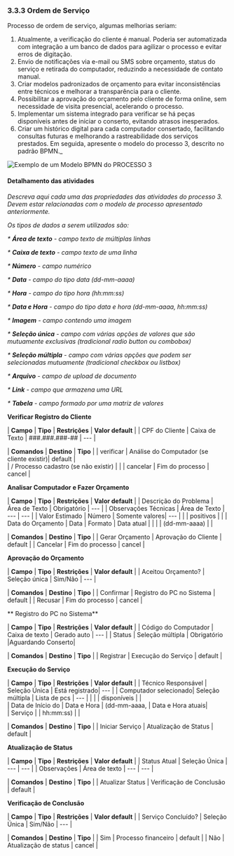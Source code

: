 ### 3.3.3 Ordem de Serviço

Processo de ordem de serviço, algumas melhorias seriam:
1. Atualmente, a verificação do cliente é manual. Poderia ser automatizada com integração a um banco de dados para agilizar o processo e evitar erros de digitação.
2. Envio de notificações via e-mail ou SMS sobre orçamento, status do serviço e retirada do computador, reduzindo a necessidade de contato manual.
3. Criar modelos padronizados de orçamento para evitar inconsistências entre técnicos e melhorar a transparência para o cliente.
4. Possibilitar a aprovação do orçamento pelo cliente de forma online, sem necessidade de visita presencial, acelerando o processo.
5. Implementar um sistema integrado para verificar se há peças disponíveis antes de iniciar o conserto, evitando atrasos inesperados.
6. Criar um histórico digital para cada computador consertado, facilitando consultas futuras e melhorando a rastreabilidade dos serviços prestados.
Em seguida, apresente o modelo do processo 3, descrito no padrão BPMN._

![Exemplo de um Modelo BPMN do PROCESSO 3](images/process.png "Modelo BPMN do Processo 3.")


#### Detalhamento das atividades

_Descreva aqui cada uma das propriedades das atividades do processo 3. 
Devem estar relacionadas com o modelo de processo apresentado anteriormente._

_Os tipos de dados a serem utilizados são:_

_* **Área de texto** - campo texto de múltiplas linhas_

_* **Caixa de texto** - campo texto de uma linha_

_* **Número** - campo numérico_

_* **Data** - campo do tipo data (dd-mm-aaaa)_

_* **Hora** - campo do tipo hora (hh:mm:ss)_

_* **Data e Hora** - campo do tipo data e hora (dd-mm-aaaa, hh:mm:ss)_

_* **Imagem** - campo contendo uma imagem_

_* **Seleção única** - campo com várias opções de valores que são mutuamente exclusivas (tradicional radio button ou combobox)_

_* **Seleção múltipla** - campo com várias opções que podem ser selecionadas mutuamente (tradicional checkbox ou listbox)_

_* **Arquivo** - campo de upload de documento_

_* **Link** - campo que armazena uma URL_

_* **Tabela** - campo formado por uma matriz de valores_

**Verificar Registro do Cliente**

| **Campo**       | **Tipo**         | **Restrições** | **Valor default** |
| CPF do Cliente	| Caixa de Texto   | ###.###.###-## | ---               |

| **Comandos**         |  **Destino**                              | **Tipo** |
| verificar            | Análise do Computador (se cliente existir)| default  |        
                       | / Processo cadastro (se não existir)      |          |
| cancelar             | Fim do processo                           | cancel   |


**Analisar Computador e Fazer Orçamento**

|       **Campo**       | **Tipo**         | **Restrições** | **Valor default** |
| Descrição do Problema	| Área de Texto    | Obrigatório    | ---               |
| Observações Técnicas  | Área de Texto	   | ---            | ---               |
| Valor Estimado	      | Número           | Somente valores| ---               |
|                                          | positivos      |                   |
| Data do Orçamento	    | Data             | Formato        | Data atual        |
|                       |                  | (dd-mm-aaaa)   |                   |                   

| **Comandos**         |  **Destino**                   | **Tipo**          |
| Gerar Orçamento	     | Aprovação do Cliente	          | default           |
| Cancelar             | Fim do processo                | cancel            |


**Aprovação do Orçamento**

|       **Campo**       | **Tipo**         | **Restrições** | **Valor default** |
| Aceitou Orçamento?	  | Seleção única    | Sim/Não        | ---               |          

| **Comandos**         |  **Destino**                   | **Tipo**          |
| Confirmar            | Registro do PC no Sistema	    | default           |
| Recusar              | Fim do processo                | cancel            |


** Registro do PC no Sistema**

|       **Campo**       | **Tipo**         | **Restrições** | **Valor default** |
| Código do Computador  | Caixa de texto   | Gerado auto	  | ---               | 
| Status                | Seleção múltipla | Obrigatório    |Aguardando Conserto|               

| **Comandos**         |  **Destino**                   | **Tipo**          |
| Registrar            | Execução do Serviço	          | default           |


**Execução do Serviço**

|       **Campo**       | **Tipo**         | **Restrições** | **Valor default** |
| Técnico Responsável   | Seleção Única	   | Está registrado| ---               | 
| Computador selecionado| Seleção múltipla | Lista de pcs   | ---               |
|                       |                  |  disponíveis   |                   |    
| Data de Início do     | Data e Hora      | (dd-mm-aaaa,   | Data e Hora atuais|         
| Serviço	              |                  |  hh:mm:ss)     |                   |

| **Comandos**         |  **Destino**                   | **Tipo**          |
| Iniciar Serviço	     | Atualização de Status	        | default           |

**Atualização de Status**

|       **Campo**       | **Tipo**         | **Restrições** | **Valor default** |
| Status Atual          | Seleção Única	   | ---            | ---               | 
| Observações           | Área de texto    | ---            | ---               |  

| **Comandos**         |  **Destino**                   | **Tipo**          |
| Atualizar Status     | Verificação de Conclusão		    | default           |


**Verificação de Conclusão**

|       **Campo**       | **Tipo**         | **Restrições** | **Valor default** |
| Serviço Concluído?    | Seleção Única	   | Sim/Não        | ---               | 

| **Comandos**         |  **Destino**                   | **Tipo**          |
| Sim                  | Processo financeiro     		    | default           |
| Não                  | Atualização de status          | cancel            |

